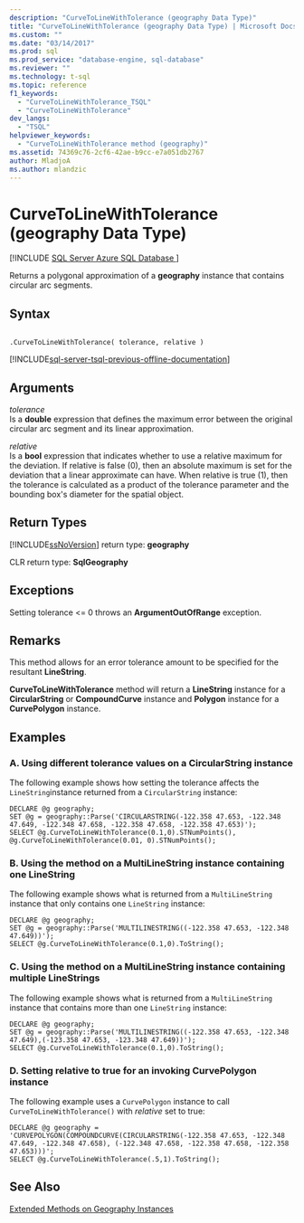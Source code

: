 ```yaml
---
description: "CurveToLineWithTolerance (geography Data Type)"
title: "CurveToLineWithTolerance (geography Data Type) | Microsoft Docs"
ms.custom: ""
ms.date: "03/14/2017"
ms.prod: sql
ms.prod_service: "database-engine, sql-database"
ms.reviewer: ""
ms.technology: t-sql
ms.topic: reference
f1_keywords: 
  - "CurveToLineWithTolerance_TSQL"
  - "CurveToLineWithTolerance"
dev_langs: 
  - "TSQL"
helpviewer_keywords: 
  - "CurveToLineWithTolerance method (geography)"
ms.assetid: 74369c76-2cf6-42ae-b9cc-e7a051db2767
author: MladjoA
ms.author: mlandzic 
---
```

# CurveToLineWithTolerance (geography Data Type)
[!INCLUDE [SQL Server Azure SQL Database ](../../includes/applies-to-version/sql-asdb.md)]

Returns a polygonal approximation of a **geography** instance that contains circular arc segments.  
  
## Syntax  
  
```  
  
.CurveToLineWithTolerance( tolerance, relative )  
```  
  
[!INCLUDE[sql-server-tsql-previous-offline-documentation](../../includes/sql-server-tsql-previous-offline-documentation.md)]

## Arguments
_tolerance_  
Is a **double** expression that defines the maximum error between the original circular arc segment and its linear approximation.  
  
_relative_  
Is a **bool** expression that indicates whether to use a relative maximum for the deviation. If relative is false (0), then an absolute maximum is set for the deviation that a linear approximate can have. When relative is true (1), then the tolerance is calculated as a product of the tolerance parameter and the bounding box's diameter for the spatial object.  
  
## Return Types  
[!INCLUDE[ssNoVersion](../../includes/ssnoversion-md.md)] return type: **geography**  
  
CLR return type: **SqlGeography**  
  
## Exceptions  
Setting tolerance <= 0 throws an **ArgumentOutOfRange** exception.  
  
## Remarks  
This method allows for an error tolerance amount to be specified for the resultant **LineString**.  
  
**CurveToLineWithTolerance** method will return a **LineString** instance for a **CircularString** or **CompoundCurve** instance and **Polygon** instance for a **CurvePolygon** instance.  
  
## Examples  
  
### A. Using different tolerance values on a CircularString instance  
The following example shows how setting the tolerance affects the `LineString`instance returned from a `CircularString` instance:  
  
```
DECLARE @g geography;  
SET @g = geography::Parse('CIRCULARSTRING(-122.358 47.653, -122.348 47.649, -122.348 47.658, -122.358 47.658, -122.358 47.653)');  
SELECT @g.CurveToLineWithTolerance(0.1,0).STNumPoints(), @g.CurveToLineWithTolerance(0.01, 0).STNumPoints();
```  
  
### B. Using the method on a MultiLineString instance containing one LineString  
The following example shows what is returned from a `MultiLineString` instance that only contains one `LineString` instance:  
  
```
DECLARE @g geography;  
SET @g = geography::Parse('MULTILINESTRING((-122.358 47.653, -122.348 47.649))');  
SELECT @g.CurveToLineWithTolerance(0.1,0).ToString();
```  
  
### C. Using the method on a MultiLineString instance containing multiple LineStrings  
The following example shows what is returned from a `MultiLineString` instance that contains more than one `LineString` instance:  
  
```
DECLARE @g geography;  
SET @g = geography::Parse('MULTILINESTRING((-122.358 47.653, -122.348 47.649),(-123.358 47.653, -123.348 47.649))');  
SELECT @g.CurveToLineWithTolerance(0.1,0).ToString();
```  
  
### D. Setting relative to true for an invoking CurvePolygon instance  
The following example uses a `CurvePolygon` instance to call `CurveToLineWithTolerance()` with *relative* set to true:  
  
```
DECLARE @g geography = 'CURVEPOLYGON(COMPOUNDCURVE(CIRCULARSTRING(-122.358 47.653, -122.348 47.649, -122.348 47.658), (-122.348 47.658, -122.358 47.658, -122.358 47.653)))';  
SELECT @g.CurveToLineWithTolerance(.5,1).ToString();
```  
  
## See Also  
[Extended Methods on Geography Instances](../../t-sql/spatial-geography/extended-methods-on-geography-instances.md)  
  
  
